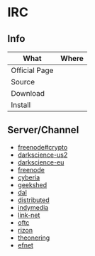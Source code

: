 # IRC

## Info

|What|Where|
|-|-|
|Official Page||
|Source||
|Download||
|Install||

## Server/Channel

- [freenode#crypto](irc://irc.freenode.net:+7000/#crypto "irc://irc.freenode.net:+7000/##crypto")
- [darkscience-us2](irc://irc-eu-2.darkscience.net/#darkscience "irc://irc-eu-2.darkscience.net/darkscience")
- [darkscience-eu](irc://irc-us-east-2.darkscience.net/#darkscience "irc://irc-us-east-2.darkscience.net/darkscience")
- [freenode](ircs://chat.freenode.net:6697/#infra-talk "ircs://chat.freenode.net:6697/#infra-talk")
- [cyberia](ircs://irc.cyberia.is:6697/#cyberia "ircs://irc.cyberia.is:6697/#cyberia")
- [geekshed](irc://eu.geekshed.net:+6697 "irc://eu.geekshed.net:+6697")
- [dal](irc://irc.dal.net:+6697 "irc://irc.dal.net:+6697")
- [distributed](irc://irc.distributed.net:+994 "irc://irc.distributed.net:+994")
- [indymedia](irc://irc.indymedia.org:+6697 "irc://irc.indymedia.org:+6697")
- [link-net](irc://irc.link-net.org:+7000 "irc://irc.link-net.org:+7000")
- [oftc](irc://irc.oftc.net:+6697 "irc://irc.oftc.net:+6697")
- [rizon](irc://irc.rizon.net:+6697 "irc://irc.rizon.net:+6697")
- [theonering](irc://irc.theonering.net:+6697 "irc://irc.theonering.net:+6697")
- [efnet](irc://ssl.efnet.org:+9999 "irc://ssl.efnet.org:+9999")
